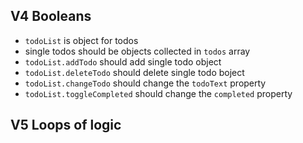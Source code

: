 ## V4 Booleans

* `todoList` is object for todos
* single todos should be objects collected in `todos` array
* `todoList.addTodo` should add single todo object
* `todoList.deleteTodo` should delete single todo boject
* `todoList.changeTodo` should change the `todoText` property
* `todoList.toggleCompleted` should change the `completed` property

## V5 Loops of logic